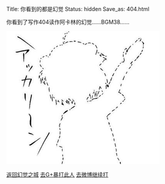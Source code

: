 Title: 你看到的都是幻觉
Status: hidden
Save_as: 404.html

<div class="for-404" markdown="1">

你看到了写作404读作阿卡林的幻觉……BGM38……

![A~kariiiiiiiiiiiiin~](/images/404.jpg)

<p>
<a href="/" class="btn btn-primary">返回幻觉之城</a>
<a href="https://plus.google.com/117704226616638577311" class="btn btn-danger">去G+暴打此人</a>
<a href="http://weibo.com/u/1472011702" class="btn btn-danger">去微博继续打</a>
</p>

</div>
